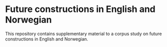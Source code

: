 # Future constructions in English and Norwegian

This repository contains supplementary material to a corpus study on future constructions in English and Norwegian.